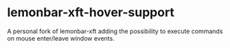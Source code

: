 # lemonbar-xft-hover-support
A personal fork of lemonbar-xft adding the possibility to execute commands on mouse enter/leave window events.
